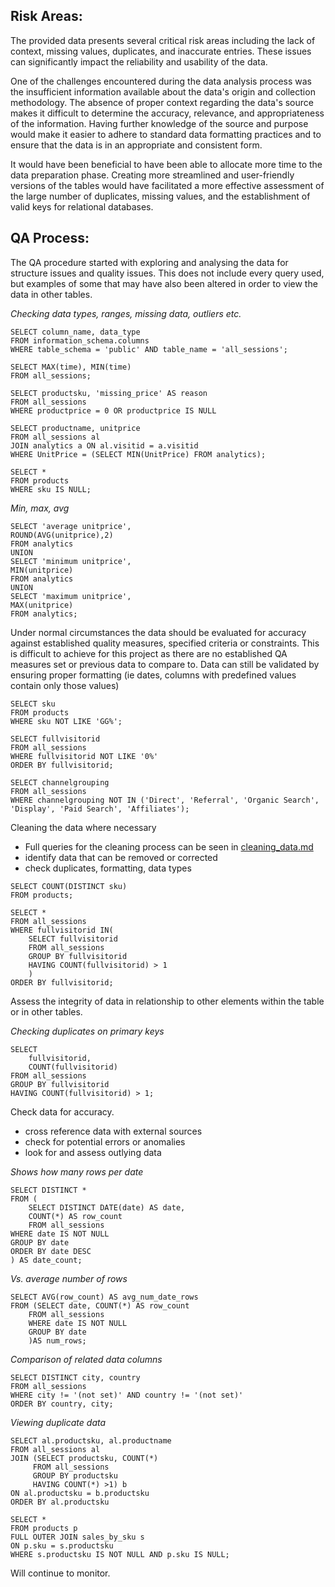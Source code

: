 ## Risk Areas:

The provided data presents several critical risk areas including the lack of context, missing values, duplicates, and inaccurate entries. These issues can significantly impact the reliability and usability of the data.

One of the challenges encountered during the data analysis process was the insufficient information available about the data's origin and collection methodology. The absence of proper context regarding the data's source makes it difficult to determine the accuracy, relevance, and appropriateness of the information. Having further knowledge of the source and purpose would make it easier to adhere to standard data formatting practices and to ensure that the data is in an appropriate and consistent form.

It would have been beneficial to have been able to allocate more time to the data preparation phase. Creating more streamlined and user-friendly versions of the tables would have facilitated a more effective assessment of the large number of duplicates, missing values, and the establishment of valid keys for relational databases.


## QA Process:

The QA procedure started with exploring and analysing the data for structure issues and quality issues. This does not include every query used, but examples of some that may have also been altered in order to view the data in other tables.

*Checking data types, ranges, missing data, outliers etc.*

```
SELECT column_name, data_type 
FROM information_schema.columns
WHERE table_schema = 'public' AND table_name = 'all_sessions';
```
```
SELECT MAX(time), MIN(time)
FROM all_sessions;
```
```
SELECT productsku, 'missing_price' AS reason
FROM all_sessions
WHERE productprice = 0 OR productprice IS NULL
```
```
SELECT productname, unitprice
FROM all_sessions al
JOIN analytics a ON al.visitid = a.visitid
WHERE UnitPrice = (SELECT MIN(UnitPrice) FROM analytics);
```
```
SELECT *
FROM products
WHERE sku IS NULL;
```

*Min, max, avg*
```
SELECT 'average unitprice',
ROUND(AVG(unitprice),2)
FROM analytics
UNION
SELECT 'minimum unitprice',
MIN(unitprice)
FROM analytics
UNION
SELECT 'maximum unitprice',
MAX(unitprice)
FROM analytics;
```

Under normal circumstances the data should be evaluated for accuracy against established quality measures, specified criteria or constraints. This is difficult to achieve for this project as there are no established QA measures set or previous data to compare to. Data can still be validated by ensuring proper formatting (ie dates, columns with predefined values contain only those values)
```
SELECT sku
FROM products
WHERE sku NOT LIKE 'GG%';
```
```
SELECT fullvisitorid
FROM all_sessions
WHERE fullvisitorid NOT LIKE '0%'
ORDER BY fullvisitorid;
```
```
SELECT channelgrouping
FROM all_sessions
WHERE channelgrouping NOT IN ('Direct', 'Referral', 'Organic Search', 'Display', 'Paid Search', 'Affiliates');
```

Cleaning the data where necessary
- Full queries for the cleaning process can be seen in [cleaning_data.md](cleaning_data.md)
- identify data that can be removed or corrected
- check duplicates, formatting, data types

```
SELECT COUNT(DISTINCT sku)
FROM products;
```
```
SELECT *
FROM all_sessions
WHERE fullvisitorid IN(
	SELECT fullvisitorid
	FROM all_sessions
	GROUP BY fullvisitorid
	HAVING COUNT(fullvisitorid) > 1
	)
ORDER BY fullvisitorid;
```

Assess the integrity of data in relationship to other elements within the table or in other tables.

*Checking duplicates on primary keys*
```
SELECT
    fullvisitorid,
    COUNT(fullvisitorid)
FROM all_sessions
GROUP BY fullvisitorid
HAVING COUNT(fullvisitorid) > 1;
```


Check data for accuracy.
- cross reference data with external sources
- check for potential errors or anomalies
- look for and assess outlying data

*Shows how many rows per date*
```
SELECT DISTINCT * 
FROM (
	SELECT DISTINCT DATE(date) AS date, 
	COUNT(*) AS row_count 
	FROM all_sessions
WHERE date IS NOT NULL
GROUP BY date
ORDER BY date DESC
) AS date_count;
```
*Vs. average number of rows*
```
SELECT AVG(row_count) AS avg_num_date_rows
FROM (SELECT date, COUNT(*) AS row_count
	FROM all_sessions
	WHERE date IS NOT NULL 
	GROUP BY date
	)AS num_rows;
```

*Comparison of related data columns*
```
SELECT DISTINCT city, country
FROM all_sessions
WHERE city != '(not set)' AND country != '(not set)'
ORDER BY country, city;
```
*Viewing duplicate data*
```
SELECT al.productsku, al.productname
FROM all_sessions al
JOIN (SELECT productsku, COUNT(*)
	 FROM all_sessions
	 GROUP BY productsku
	 HAVING COUNT(*) >1) b
ON al.productsku = b.productsku
ORDER BY al.productsku
```
```
SELECT *
FROM products p
FULL OUTER JOIN sales_by_sku s 
ON p.sku = s.productsku
WHERE s.productsku IS NOT NULL AND p.sku IS NULL;
```
Will continue to monitor.